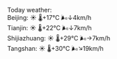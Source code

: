 Today weather:  
Beijing: ☀️   🌡️+17°C 🌬️↓4km/h  
Tianjin: ☀️   🌡️+22°C 🌬️↓7km/h  
Shijiazhuang: ☀️   🌡️+29°C 🌬️→7km/h  
Tangshan: ☀️   🌡️+30°C 🌬️↘19km/h  
